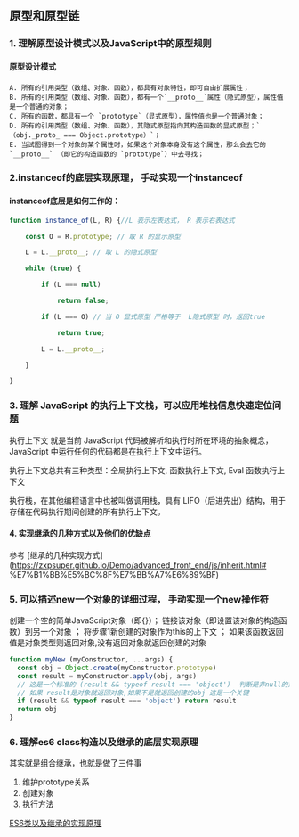 
##  原型和原型链

###  1. 理解原型设计模式以及JavaScript中的原型规则

####  原型设计模式

```
A. 所有的引用类型（数组、对象、函数），都具有对象特性，即可自由扩展属性；
B. 所有的引用类型（数组、对象、函数），都有一个`__proto__`属性（隐式原型），属性值是一个普通的对象；
C. 所有的函数，都具有一个 `prototype`（显式原型），属性值也是一个普通对象；
D. 所有的引用类型（数组、对象、函数），其隐式原型指向其构造函数的显式原型；`（obj._proto_ === Object.prototype）`；
E. 当试图得到一个对象的某个属性时，如果这个对象本身没有这个属性，那么会去它的 `__proto__` （即它的构造函数的 `prototype`）中去寻找；
```

###  2.instanceof的底层实现原理， 手动实现一个instanceof

####  instanceof底层是如何工作的： 

```jsx
function instance_of(L, R) {//L 表示左表达式， R 表示右表达式 

    const O = R.prototype; // 取 R 的显示原型  

    L = L.__proto__; // 取 L 的隐式原型 

    while (true) {

        if (L === null)

            return false;

        if (L === O) // 当 O 显式原型 严格等于  L隐式原型 时，返回true

            return true;

        L = L.__proto__;

    }

}
```
###  3. 理解 JavaScript 的执行上下文栈，可以应用堆栈信息快速定位问题

执行上下文 就是当前 JavaScript 代码被解析和执行时所在环境的抽象概念， JavaScript 中运行任何的代码都是在执行上下文中运行。

执行上下文总共有三种类型：全局执行上下文, 函数执行上下文, Eval 函数执行上下文

执行栈，在其他编程语言中也被叫做调用栈，具有 LIFO（后进先出）结构，用于存储在代码执行期间创建的所有执行上下文。

####  4. 实现继承的几种方式以及他们的优缺点

参考 [继承的几种实现方式](https://zxpsuper.github.io/Demo/advanced_front_end/js/inherit.html# %E7%B1%BB%E5%BC%8F%E7%BB%A7%E6%89%BF)

###  5. 可以描述new一个对象的详细过程， 手动实现一个new操作符

创建一个空的简单JavaScript对象（即{}）；
链接该对象（即设置该对象的构造函数）到另一个对象 ；
将步骤1新创建的对象作为this的上下文 ；
如果该函数返回值是对象类型则返回对象,没有返回对象就返回创建的对象

```jsx
function myNew (myConstructor, ...args) {
  const obj = Object.create(myConstructor.prototype)
  const result = myConstructor.apply(obj, args)
  // 这是一个标准的 (result && typeof result === 'object')  判断是非null的对象的写法
  // 如果 result是对象就返回对象,如果不是就返回创建的obj 这是一个关键
  if (result && typeof result === 'object') return result
  return obj
}
```

###  6. 理解es6 class构造以及继承的底层实现原理

其实就是组合继承，也就是做了三件事

1. 维护prototype关系
2. 创建对象
3. 执行方法

[ES6类以及继承的实现原理](https://www.it610.com/article/1294306453691113472.htm)